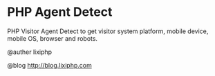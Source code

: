 PHP Agent Detect
============

PHP Visitor Agent Detect to get visitor system platform, mobile device, mobile OS, browser and robots.

@auther lixiphp

@blog http://blog.lixiphp.com
